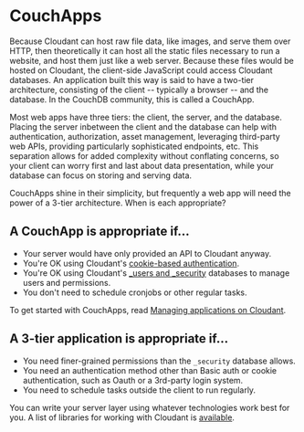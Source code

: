 # CouchApps

Because Cloudant can host raw file data, like images, and serve them
over HTTP, then theoretically it can host all the static files necessary
to run a website, and host them just like a web server. Because these
files would be hosted on Cloudant, the client-side JavaScript could
access Cloudant databases. An application built this way is said to have
a two-tier architecture, consisting of the client -- typically a browser
-- and the database. In the CouchDB community, this is called a
CouchApp.

Most web apps have three tiers: the client, the server, and the
database. Placing the server inbetween the client and the database can
help with authentication, authorization, asset management, leveraging
third-party web APIs, providing particularly sophisticated endpoints,
etc. This separation allows for added complexity without conflating
concerns, so your client can worry first and last about data
presentation, while your database can focus on storing and serving data.

CouchApps shine in their simplicity, but frequently a web app will need
the power of a 3-tier architecture. When is each appropriate?

## A CouchApp is appropriate if...

-   Your server would have only provided an API to Cloudant anyway.
-   You're OK using Cloudant's [cookie-based
    authentication](../api/authentication.html).
-   You're OK using Cloudant's [\_users and
    \_security](../api/authorization.html) databases
    to manage users and permissions.
-   You don't need to schedule cronjobs or other regular tasks.

To get started with CouchApps, read [Managing applications on
Cloudant](https://cloudant.com/blog/app-management/).

## A 3-tier application is appropriate if...

-   You need finer-grained permissions than the `_security` database
    allows.
-   You need an authentication method other than Basic auth or cookie
    authentication, such as Oauth or a 3rd-party login system.
-   You need to schedule tasks outside the client to run regularly.

You can write your server layer using whatever technologies work best
for you.
A list of libraries for working with Cloudant is [available](../libraries/index.html).
